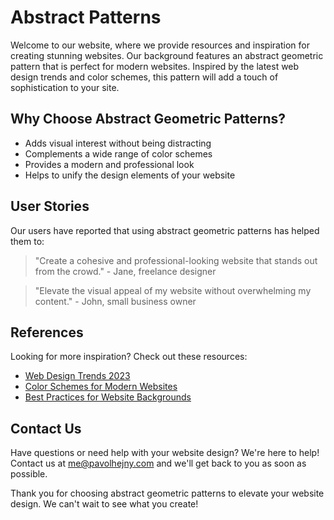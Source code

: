 <!--font:Cinzel-->

# Abstract Patterns

Welcome to our website, where we provide resources and inspiration for creating stunning websites. Our background features an abstract geometric pattern that is perfect for modern websites. Inspired by the latest web design trends and color schemes, this pattern will add a touch of sophistication to your site.

## Why Choose Abstract Geometric Patterns?

-   Adds visual interest without being distracting
-   Complements a wide range of color schemes
-   Provides a modern and professional look
-   Helps to unify the design elements of your website

## User Stories

Our users have reported that using abstract geometric patterns has helped them to:

> "Create a cohesive and professional-looking website that stands out from the crowd." - Jane, freelance designer

> "Elevate the visual appeal of my website without overwhelming my content." - John, small business owner

## References

Looking for more inspiration? Check out these resources:

-   [Web Design Trends 2023](#)
-   [Color Schemes for Modern Websites](#)
-   [Best Practices for Website Backgrounds](#)

## Contact Us

Have questions or need help with your website design? We're here to help! Contact us at me@pavolhejny.com and we'll get back to you as soon as possible.

Thank you for choosing abstract geometric patterns to elevate your website design. We can't wait to see what you create!

<!--

Write me content for website with wallpaper which alt text is:

"A wallpaper with a repeating pattern of abstract geometric shapes and patterns, inspired by web design trends and color schemes."

The name/title of the page should not be 1:1 copy of the alt text but rather a real content of the website which is using this wallpaper.

- Use markdown format
- Start with heading
- Heading should be short and concise
- The content should look like a real website
- The website should not be about the wallpaper, wallpaper is just a related background
- Heading should be contain work "wallpaper" or "background"
- Include real sections like references, contact, user stories, etc. use things relevant to the page purpose.
- Feel free to use structure like headings, bullets, numbering, blockquotes, paragraphs, horizontal lines, etc.
- You can use formatting like bold or _italic_
- You can include UTF-8 emojis
- Links should be only #hash anchors (and you can refer to the document itself)
- Do not include images


---


# Abstract Geometric Wallpaper for Modern Websites

Welcome to our website, where we showcase the latest trends in web design and provide resources to help you create a stunning online presence. Our background features an abstract geometric pattern that is perfect for modern websites. Inspired by the latest web design trends and color schemes, this wallpaper will add a touch of sophistication to your site.

## Why Choose Abstract Geometric Wallpaper?

- Adds visual interest without being distracting
- Complements a wide range of color schemes
- Provides a modern and professional look
- Helps to unify the design elements of your website

## User Stories

Our users have reported that using our abstract geometric wallpaper has helped them to:

> "Create a cohesive and professional-looking website that stands out from the crowd." - Jane, freelance designer

> "Elevate the visual appeal of my website without overwhelming my content." - John, small business owner

## References

Looking for more inspiration? Check out these resources:

- [Web Design Trends 2023](#)
- [Color Schemes for Modern Websites](#)
- [Best Practices for Website Backgrounds](#)

## Contact Us

Have questions or need help with your website design? We're here to help! Contact us at me@pavolhejny.com and we'll get back to you as soon as possible.

Thank you for choosing our abstract geometric wallpaper for your website background. We can't wait to see what you create!


---


Heading should not include word "wallpaper". The website should not be about the wallpaper itself, wallpaper is just a related background, rewrite whole content.


---


# Elevate Your Website Design with Abstract Geometric Patterns

Welcome to our website, where we provide resources and inspiration for creating stunning websites. Our background features an abstract geometric pattern that is perfect for modern websites. Inspired by the latest web design trends and color schemes, this pattern will add a touch of sophistication to your site.

## Why Choose Abstract Geometric Patterns?

- Adds visual interest without being distracting
- Complements a wide range of color schemes
- Provides a modern and professional look
- Helps to unify the design elements of your website

## User Stories

Our users have reported that using abstract geometric patterns has helped them to:

> "Create a cohesive and professional-looking website that stands out from the crowd." - Jane, freelance designer

> "Elevate the visual appeal of my website without overwhelming my content." - John, small business owner

## References

Looking for more inspiration? Check out these resources:

- [Web Design Trends 2023](#)
- [Color Schemes for Modern Websites](#)
- [Best Practices for Website Backgrounds](#)

## Contact Us

Have questions or need help with your website design? We're here to help! Contact us at me@pavolhejny.com and we'll get back to you as soon as possible.

Thank you for choosing abstract geometric patterns to elevate your website design. We can't wait to see what you create!

-->
